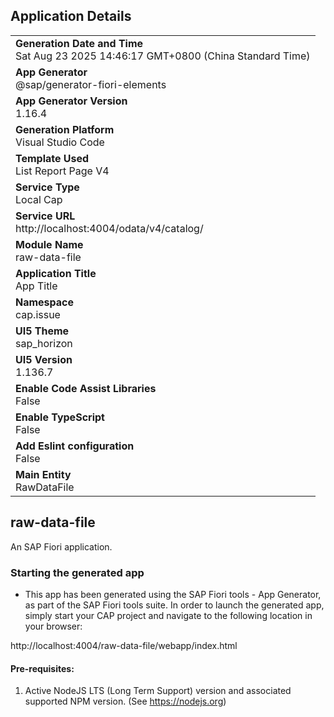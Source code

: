 ## Application Details
|               |
| ------------- |
|**Generation Date and Time**<br>Sat Aug 23 2025 14:46:17 GMT+0800 (China Standard Time)|
|**App Generator**<br>@sap/generator-fiori-elements|
|**App Generator Version**<br>1.16.4|
|**Generation Platform**<br>Visual Studio Code|
|**Template Used**<br>List Report Page V4|
|**Service Type**<br>Local Cap|
|**Service URL**<br>http://localhost:4004/odata/v4/catalog/|
|**Module Name**<br>raw-data-file|
|**Application Title**<br>App Title|
|**Namespace**<br>cap.issue|
|**UI5 Theme**<br>sap_horizon|
|**UI5 Version**<br>1.136.7|
|**Enable Code Assist Libraries**<br>False|
|**Enable TypeScript**<br>False|
|**Add Eslint configuration**<br>False|
|**Main Entity**<br>RawDataFile|

## raw-data-file

An SAP Fiori application.

### Starting the generated app

-   This app has been generated using the SAP Fiori tools - App Generator, as part of the SAP Fiori tools suite.  In order to launch the generated app, simply start your CAP project and navigate to the following location in your browser:

http://localhost:4004/raw-data-file/webapp/index.html

#### Pre-requisites:

1. Active NodeJS LTS (Long Term Support) version and associated supported NPM version.  (See https://nodejs.org)


